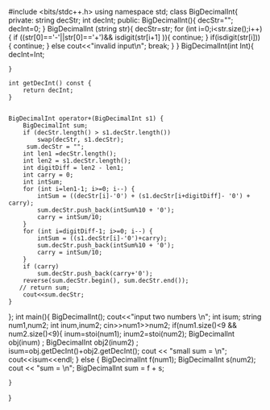 #include <bits/stdc++.h>
using namespace std;
class BigDecimalInt{
    private: string decStr;
                int decInt;
    public:
    BigDecimalInt(){
        decStr="";
        decInt=0;
    }
    BigDecimalInt (string str){
        decStr=str;
        for (int i=0;i<str.size();i++){
            if ((str[0]=='-'||str[0]=='+')&& isdigit(str[i+1] )){
                continue;
            }
            if(isdigit(str[i])){
                continue;
            }
            else cout<<"invalid input\n";
            break;
        }
    }
    BigDecimalInt(int Int){
        decInt=Int;

    }

    int getDecInt() const {
        return decInt;
    }


    BigDecimalInt operator+(BigDecimalInt s1) {
        BigDecimalInt sum;
        if (decStr.length() > s1.decStr.length())
            swap(decStr, s1.decStr);
         sum.decStr = "";
        int len1 =decStr.length();
        int len2 = s1.decStr.length();
        int digitDiff = len2 - len1;
        int carry = 0;
        int intSum;
        for (int i=len1-1; i>=0; i--) {
            intSum = ((decStr[i]-'0') + (s1.decStr[i+digitDiff]- '0') + carry);
            sum.decStr.push_back(intSum%10 + '0');
            carry = intSum/10;
        }
        for (int i=digitDiff-1; i>=0; i--) {
            intSum = ((s1.decStr[i]-'0')+carry);
            sum.decStr.push_back(intSum%10 + '0');
            carry = intSum/10;
        }
        if (carry)
            sum.decStr.push_back(carry+'0');
        reverse(sum.decStr.begin(), sum.decStr.end());
       // return sum;
        cout<<sum.decStr;
    }
};
int main(){
    BigDecimalInt();
    cout<<"input two numbers \n";
    int isum;
    string num1,num2;
    int inum,inum2;
    cin>>num1>>num2;
    if(num1.size()<9 && num2.size()<9){
        inum=stoi(num1);
        inum2=stoi(num2);
        BigDecimalInt obj(inum) ;
        BigDecimalInt obj2(inum2) ;
        isum=obj.getDecInt()+obj2.getDecInt();
        cout << "small sum = \n";
        cout<<isum<<endl;
    }
    else {
        BigDecimalInt f(num1);
        BigDecimalInt s(num2);
        cout << "sum = \n";
        BigDecimalInt sum = f + s;

    }
}
